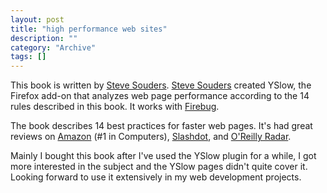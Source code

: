 ```yaml
--- 
layout: post 
title: "high performance web sites"
description: ""
category: "Archive"
tags: []
---  
```

<p>This book is written by <a href="http://www.stevesouders.com/">Steve Souders</a>. <a href="http://www.stevesouders.com/">Steve Souders</a> created YSlow, the Firefox add-on that analyzes web page performance according to the 14 rules described in this book. It works with <a href="http://getfirebug.com/">Firebug</a>.</p> <p>The book describes 14 best practices for faster web pages. It's had great reviews on <a href="http://stevesouders.com/hpws/amazon-rank.php">Amazon</a> (#1 in Computers), <a href="http://stevesouders.com/hpws/slashdot.php">Slashdot</a>, and <a href="http://radar.oreilly.com/archives/2007/10/high_performance_websites.html">O'Reilly Radar</a>.</p> <p>Mainly I bought this book after I've used the YSlow plugin for a while, I got more interested in the subject and the YSlow pages didn't quite cover it. Looking forward to use it extensively in my web development projects.</p>